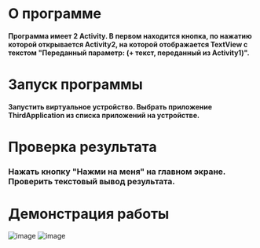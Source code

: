 # О программе

#### Программа имеет 2 Activity. В первом находится кнопка, по нажатию которой открывается Activity2, на которой отображается TextView с текстом "Переданный параметр: (+ текст, переданный из Activity1)".

# Запуск программы

#### Запустить виртуальное устройство. Выбрать приложение ThirdApplication из списка приложений на устройстве.

# Проверка результата

### Нажать кнопку "Нажми на меня" на главном экране. Проверить текстовый вывод результата.

# Демонстрация работы

![image](https://github.com/user-attachments/assets/cedbb978-0a0f-4915-8c17-bbb3babf4023) ![image](https://github.com/user-attachments/assets/9e94ba3f-d02d-464b-a018-9e487f640f76)

